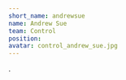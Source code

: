 ```yaml
---
short_name: andrewsue
name: Andrew Sue
team: Control
position: 
avatar: control_andrew_sue.jpg
---
```

.